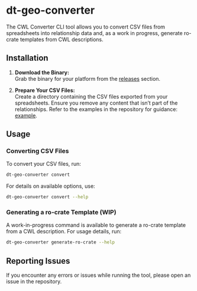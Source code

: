 # dt-geo-converter

The CWL Converter CLI tool allows you to convert CSV files from spreadsheets into relationship data and, as a work in progress, generate ro-crate templates from CWL descriptions.

## Installation

1. **Download the Binary:**  
   Grab the binary for your platform from the [releases](https://github.com/Marco-Salvi/dt-geo-db/releases) section.

2. **Prepare Your CSV Files:**  
   Create a directory containing the CSV files exported from your spreadsheets. Ensure you remove any content that isn’t part of the relationships. Refer to the examples in the repository for guidance: [example](./wp5).

## Usage

### Converting CSV Files

To convert your CSV files, run:

```bash
dt-geo-converter convert
```

For details on available options, use:

```bash
dt-geo-converter convert --help
```

### Generating a ro-crate Template (WIP)

A work-in-progress command is available to generate a ro-crate template from a CWL description. For usage details, run:

```bash
dt-geo-converter generate-ro-crate --help
```

## Reporting Issues

If you encounter any errors or issues while running the tool, please open an issue in the repository.
